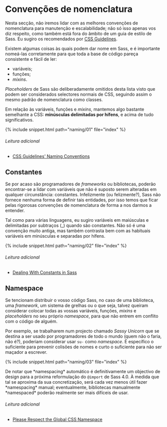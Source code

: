 
# Convenções de nomenclatura

Nesta secção, não iremos lidar com as melhores convenções de nomenclatura para manutenção e escalabilidade; não só isso apenas vos diz respeito, como também está fora do âmbito de um guia de estilo de Sass. Eu sugiro os recomendados por [CSS Guidelines](http://cssguidelin.es/#naming-conventions).

Existem algumas coisas às quais podem dar nome em Sass, e é importante nomeá-las corretamente para que toda a base de código pareça consistente e fácil de ler:

* variáveis;
* funções;
* *mixins*.

*Placeholders* de Sass são deliberadamente omitidos desta lista visto que podem ser considerados selectores normais de CSS, seguindo assim o mesmo padrão de nomenclatura como classes.

Em relação às variáveis, funções e *mixins*, mantemos algo bastante semelhante a CSS: **minúsculas delimitadas por hífens**, e acima de tudo significativos.

{% include snippet.html path="naming/01" file="index" %}

###### Leitura adicional

* [CSS Guidelines' Naming Conventions](http://cssguidelin.es/#naming-conventions)

## Constantes

Se por acaso são programadores de *frameworks* ou bibliotecas, poderão encontrar-se a lidar com variáveis que não é suposto serem alteradas em qualquer circunstância: constantes. Infelizmente (ou felizmente?), Sass não fornece nenhuma forma de definir tais entidades, por isso temos que ficar pelas rigorosas convenções de nomenclatura de forma a nos darmos a entender.

Tal como para várias linguagens, eu sugiro variáveis em maiúsculas e delimitadas por subtraços (_) quando são constantes. Não só é uma convenção muito antiga, mas também contrasta bem com as habituais variáveis em minúsculas e separadas por hífens.

{% include snippet.html path="naming/02" file="index" %}

###### Leitura adicional

* [Dealing With Constants in Sass](http://www.sitepoint.com/dealing-constants-sass/)

## Namespace

Se tencionam distribuir o vosso código Sass, no caso de uma biblioteca, uma *framework*, um sistema de grelhas ou o que seja, talvez queiram considerar colocar todas as vossas variáveis, funções, *mixins* e *placeholders* no seu próprio *namespace*, para que não entrem em conflito com o código de alguém.

Por exemplo, se trabalharem num projecto chamado *Sassy Unicorn* que se destina a ser usado por programadores de todo o mundo (quem não o faria, não é?), poderiam considerar usar `su-` como *namespace*. É específico o suficiente para prevenir colisões de nomes e curto o suficiente para não ser maçador a escrever.

{% include snippet.html path="naming/03" file="index" %}

<div class="note">
  <p>De notar que *namespacing* automático é definitivamente um objectivo de design para a próxima reformulação do <code>@import</code> de Sass 4.0. À medida que tal se aproxima da sua concretização, será cada vez menos útil fazer *namespacing* manual; eventualmente, bibliotecas manualmente *namespaced* poderão realmente ser mais difíceis de usar.</p>
</div>

###### Leitura adicional

* [Please Respect the Global CSS Namespace](http://blog.kaelig.fr/post/44554267597/please-respect-the-global-css-namespace)
